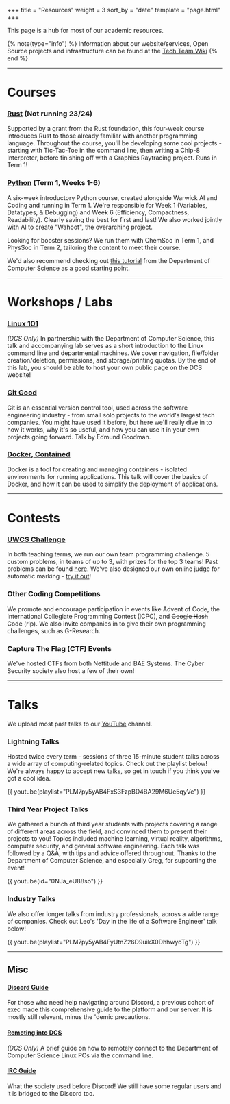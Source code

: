 +++
title = "Resources"
weight = 3
sort_by = "date"
template = "page.html"
+++

This page is a hub for most of our academic resources. 

{% note(type="info") %}
Information about our website/services, Open Source projects and infrastructure can be found at the [Tech Team Wiki](https://techteam.uwcs.co.uk/)
{% end %}

---

# Courses

### [Rust](https://rs118.uwcs.co.uk) (Not running 23/24)

Supported by a grant from the Rust foundation, this four-week course introduces Rust to those already familiar with another programming language. Throughout the course, you'll be developing some cool projects - starting with Tic-Tac-Toe in the command line, then writing a Chip-8 Interpreter, before finishing off with a Graphics Raytracing project. Runs in Term 1!

### [Python](https://go.uwcs.uk/python) (Term 1, Weeks 1-6)

A six-week introductory Python course, created alongside Warwick AI and Coding and running in Term 1.
We're responsible for Week 1 (Variables, Datatypes, & Debugging) and Week 6 (Efficiency, Compactness, Readability). Clearly saving the best for first and last! We also worked jointly with AI to create "Wahoot", the overarching project.

Looking for booster sessions? We run them with ChemSoc in Term 1, and PhysSoc in Term 2, tailoring the content to meet their course.

We'd also recommend checking out [this tutorial](https://howtoprogram.dcs.warwick.ac.uk) from the Department of Computer Science as a good starting point.

---

# Workshops / Labs

### [Linux 101](@/resources/linux-101/index.md)
*(DCS Only)* In partnership with the Department of Computer Science, this talk and accompanying lab serves as a short introduction to the Linux command line and departmental machines. We cover navigation, file/folder creation/deletion, permissions, and storage/printing quotas. By the end of this lab, you should be able to host your own public page on the DCS website!

### [Git Good](@/resources/git-good/index.md)
Git is an essential version control tool, used across the software engineering industry - from small solo projects to the world's largest tech companies. You might have used it before, but here we'll really dive in to how it works, why it's so useful, and how you can use it in your own projects going forward. Talk by Edmund Goodman.

### [Docker, Contained](@/resources/docker.md)
Docker is a tool for creating and managing containers - isolated environments for running applications. This talk will cover the basics of Docker, and how it can be used to simplify the deployment of applications. 

---

# Contests

### [UWCS Challenge](https://challenge.uwcs.co.uk)
In both teaching terms, we run our own team programming challenge. 5 custom problems, in teams of up to 3, with prizes for the top 3 teams! Past problems can be found [here](https://github.com/UWCS/progcomps/releases). We've also designed our own online judge for automatic marking - [try it out](https://challenge.uwcs.co.uk)!

### Other Coding Competitions
We promote and encourage participation in events like Advent of Code, the International Collegiate Programming Contest (ICPC), and ~~Google Hash Code~~ (rip). We also invite companies in to give their own programming challenges, such as G-Research.

### Capture The Flag (CTF) Events

We've hosted CTFs from both Nettitude and BAE Systems. The Cyber Security society also host a few of their own!

---

# Talks
We upload most past talks to our [YouTube](https://www.youtube.com/@warwickcomputing) channel.

### Lightning Talks

Hosted twice every term - sessions of three 15-minute student talks across a wide array of computing-related topics. Check out the playlist below! We're always happy to accept new talks, so get in touch if you think you've got a cool idea.

{{ youtube(playlist="PLM7py5yAB4FxS3FzpBD4BA29M6Ue5qyVe") }}

### Third Year Project Talks

We gathered a bunch of third year students with projects covering a range of different areas across the field, and convinced them to present their projects to you! Topics included machine learning, virtual reality, algorithms, computer security, and general software engineering. Each talk was followed by a Q&A, with tips and advice offered throughout. Thanks to the Department of Computer Science, and especially Greg, for supporting the event!

{{ youtube(id="0NJa_eU88so") }}

### Industry Talks

We also offer longer talks from industry professionals, across a wide range of companies. Check out Leo's 'Day in the life of a Software Engineer' talk below!

{{ youtube(playlist="PLM7py5yAB4FyUtnZ26D9uikX0DhhwyoTg") }}

---

## Misc

#### [Discord Guide](UWCS_Discord_Guide.pdf)

For those who need help navigating around Discord, a previous cohort of exec made this comprehensive guide to the platform and our server. It is mostly still relevant, minus the 'demic precautions.

#### [Remoting into DCS](@/resources/remotedcs.md)

*(DCS Only)* A brief guide on how to remotely connect to the Department of Computer Science Linux PCs via the command line.

#### [IRC Guide](@/resources/irc.md)

What the society used before Discord! We still have some regular users and it is bridged to the Discord too.